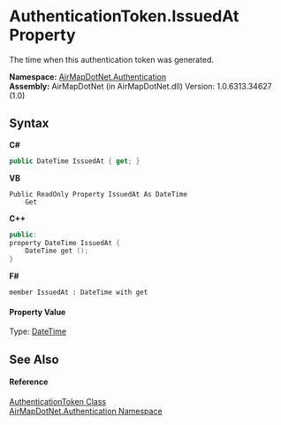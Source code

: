 # AuthenticationToken.IssuedAt Property 
 

The time when this authentication token was generated.

**Namespace:**&nbsp;<a href="N_AirMapDotNet_Authentication">AirMapDotNet.Authentication</a><br />**Assembly:**&nbsp;AirMapDotNet (in AirMapDotNet.dll) Version: 1.0.6313.34627 (1.0)

## Syntax

**C#**<br />
``` C#
public DateTime IssuedAt { get; }
```

**VB**<br />
``` VB
Public ReadOnly Property IssuedAt As DateTime
	Get
```

**C++**<br />
``` C++
public:
property DateTime IssuedAt {
	DateTime get ();
}
```

**F#**<br />
``` F#
member IssuedAt : DateTime with get

```


#### Property Value
Type: <a href="http://msdn2.microsoft.com/en-us/library/03ybds8y" target="_blank">DateTime</a>

## See Also


#### Reference
<a href="T_AirMapDotNet_Authentication_AuthenticationToken">AuthenticationToken Class</a><br /><a href="N_AirMapDotNet_Authentication">AirMapDotNet.Authentication Namespace</a><br />